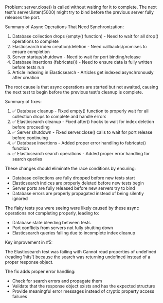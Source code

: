Problem: server.close() is called without waiting for it to complete. The next test's server.listen(5000) might try to bind before the previous server fully releases the port.

Summary of Async Operations That Need Synchronization:

1. Database collection drops (empty() function) - Need to wait for all drop() operations to complete
2. Elasticsearch index creation/deletion - Need callbacks/promises to ensure completion
3. Server startup/shutdown - Need to wait for port binding/release
4. Database insertions (fabricate()) - Need to ensure data is fully written before tests run
5. Article indexing in Elasticsearch - Articles get indexed asynchronously after creation

The root cause is that async operations are started but not awaited, causing the next test to begin before the previous test's cleanup is complete.

Summary of fixes:

1. ✅ Database cleanup - Fixed empty() function to properly wait for all collection drops to complete and handle errors
2. ✅ Elasticsearch cleanup - Fixed after() hooks to wait for index deletion before proceeding
3. ✅ Server shutdown - Fixed server.close() calls to wait for port release before continuing
4. ✅ Database insertions - Added proper error handling to fabricate() function
5. ✅ Elasticsearch search operations - Added proper error handling for search queries

These changes should eliminate the race conditions by ensuring:

- Database collections are fully dropped before new tests start
- Elasticsearch indices are properly deleted before new tests begin
- Server ports are fully released before new servers try to bind
- Database errors are properly propagated instead of being silently ignored

The flaky tests you were seeing were likely caused by these async operations not completing properly, leading to:

- Database state bleeding between tests
- Port conflicts from servers not fully shutting down
- Elasticsearch queries failing due to incomplete index cleanup

Key improvement in #5:

The Elasticsearch test was failing with Cannot read properties of undefined (reading 'hits') because the search was returning undefined instead of a proper response object.

The fix adds proper error handling:

- Check for search errors and propagate them
- Validate that the response object exists and has the expected structure
- Provide meaningful error messages instead of cryptic property access failures
